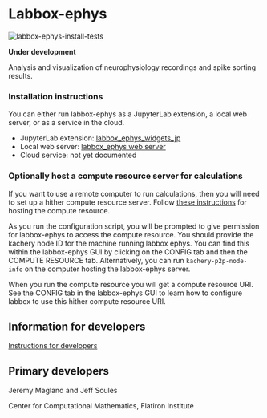 # Labbox-ephys

![labbox-ephys-install-tests](https://github.com/laboratorybox/labbox-ephys/workflows/labbox-ephys-install-tests/badge.svg?branch=master)

**Under development**

Analysis and visualization of neurophysiology recordings and spike sorting results.

### Installation instructions

You can either run labbox-ephys as a JupyterLab extension, a local web server, or as a service in the cloud.

* JupyterLab extension: [labbox_ephys_widgets_jp](doc/labbox_ephys_widgets_jp.md)
* Local web server: [labbox_ephys web server](doc/labbox_ephys_web_server.md)
* Cloud service: not yet documented

### Optionally host a compute resource server for calculations

If you want to use a remote computer to run calculations, then you will need to set up a hither compute resource server. Follow [these instructions](https://github.com/flatironinstitute/hither/blob/master/doc/hosting_compute_resource.md) for hosting the compute resource.

As you run the configuration script, you will be prompted to give permission for labbox-ephys to access the compute resource. You should provide the kachery node ID for the machine running labbox ephys. You can find this within the labbox-ephys GUI by clicking on the CONFIG tab and then the COMPUTE RESOURCE tab. Alternatively, you can run `kachery-p2p-node-info` on the computer hosting the labbox-ephys server.

When you run the compute resource you will get a compute resource URI. See the CONFIG tab in the labbox-ephys GUI to learn how to configure labbox to use this hither compute resource URI.

## Information for developers

[Instructions for developers](./doc/developer_instructions.md)

## Primary developers

Jeremy Magland and Jeff Soules

Center for Computational Mathematics, Flatiron Institute
